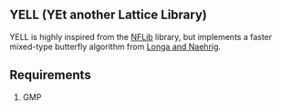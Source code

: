 ## YELL (YEt another Lattice Library)

YELL is highly inspired from the [NFLib](https://github.com/quarkslab/NFLlib) library, but implements a faster mixed-type butterfly algorithm from [Longa and Naehrig](https://link.springer.com/content/pdf/10.1007%2F978-3-319-48965-0_8.pdf).


## Requirements
1. GMP
